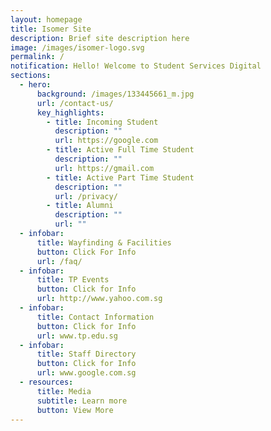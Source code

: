 ```yaml
---
layout: homepage
title: Isomer Site
description: Brief site description here
image: /images/isomer-logo.svg
permalink: /
notification: Hello! Welcome to Student Services Digital
sections:
  - hero:
      background: /images/133445661_m.jpg
      url: /contact-us/
      key_highlights:
        - title: Incoming Student
          description: ""
          url: https://google.com
        - title: Active Full Time Student
          description: ""
          url: https://gmail.com
        - title: Active Part Time Student
          description: ""
          url: /privacy/
        - title: Alumni
          description: ""
          url: ""
  - infobar:
      title: Wayfinding & Facilities
      button: Click For Info
      url: /faq/
  - infobar:
      title: TP Events
      button: Click for Info
      url: http://www.yahoo.com.sg
  - infobar:
      title: Contact Information
      button: Click for Info
      url: www.tp.edu.sg
  - infobar:
      title: Staff Directory
      button: Click for Info
      url: www.google.com.sg
  - resources:
      title: Media
      subtitle: Learn more
      button: View More
---
```

